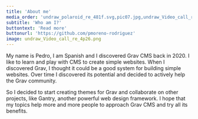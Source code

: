 ```yaml
---
title: 'About me'
media_order: 'undraw_polaroid_re_481f.svg,pic07.jpg,undraw_Video_call_re_4p26.png'
subtitle: 'Who am I?'
buttontext: 'Read more'
buttonurl: 'https://github.com/pmoreno-rodriguez'
image: undraw_Video_call_re_4p26.png
---
```


My name is Pedro, I am Spanish and I discovered Grav CMS back in 2020. I like to learn and play with CMS to create simple websites. When I discovered Grav, I thought it could be a good system for building simple websites. Over time I discovered its potential and decided to actively help the Grav community.

So I decided to start creating themes for Grav and collaborate on other projects, like Gantry, another powerful web design framework. I hope that my topics help more and more people to approach Grav CMS and try all its benefits.